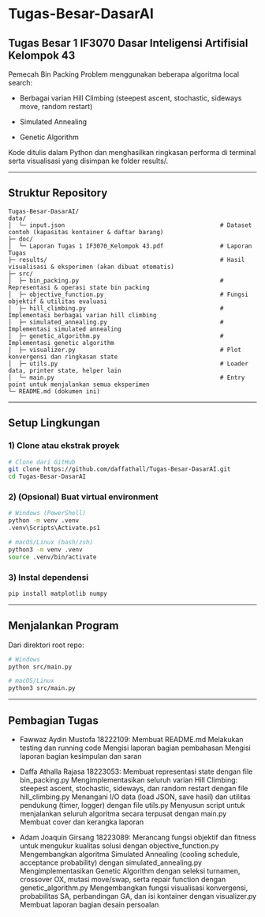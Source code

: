# Tugas-Besar-DasarAI
## Tugas Besar 1 IF3070 Dasar Inteligensi Artifisial Kelompok 43

Pemecah Bin Packing Problem menggunakan beberapa algoritma local search:

-   Berbagai varian Hill Climbing (steepest ascent, stochastic, sideways move, random restart)

-   Simulated Annealing

-   Genetic Algorithm

Kode ditulis dalam Python dan menghasilkan ringkasan performa di terminal serta visualisasi yang disimpan ke folder results/.

---

## Struktur Repository
```
Tugas-Besar-DasarAI/
data/
│  └─ input.json                                            # Dataset contoh (kapasitas kontainer & daftar barang)
├─ doc/
│  └─ Laporan Tugas 1 IF3070_Kelompok 43.pdf                # Laporan Tugas
├─ results/                                                 # Hasil visualisasi & eksperimen (akan dibuat otomatis)
├─ src/
│  ├─ bin_packing.py                                        # Representasi & operasi state bin packing
│  ├─ objective_function.py                                 # Fungsi objektif & utilitas evaluasi
│  ├─ hill_climbing.py                                      # Implementasi berbagai varian hill climbing
│  ├─ simulated_annealing.py                                # Implementasi simulated annealing
│  ├─ genetic_algorithm.py                                  # Implementasi genetic algorithm
│  ├─ visualizer.py                                         # Plot konvergensi dan ringkasan state
│  ├─ utils.py                                              # Loader data, printer state, helper lain
│  └─ main.py                                               # Entry point untuk menjalankan semua eksperimen
└─ README.md (dokumen ini)
```

---
## Setup Lingkungan
### 1) Clone atau ekstrak proyek
```bash
# Clone dari GitHub
git clone https://github.com/daffathall/Tugas-Besar-DasarAI.git
cd Tugas-Besar-DasarAI
```

### 2) (Opsional) Buat virtual environment
```bash
# Windows (PowerShell)
python -m venv .venv
.venv\Scripts\Activate.ps1

# macOS/Linux (bash/zsh)
python3 -m venv .venv
source .venv/bin/activate
```

### 3) Instal dependensi
```bash
pip install matplotlib numpy
```

---

## Menjalankan Program
Dari direktori root repo:
```bash
# Windows
python src/main.py

# macOS/Linux
python3 src/main.py
```

---


## Pembagian Tugas
-   Fawwaz Aydin Mustofa 18222109: 
    Membuat README.md 
    Melakukan testing dan running code
    Mengisi laporan bagian pembahasan
    Mengisi laporan bagian kesimpulan dan saran
    
-   Daffa Athalla Rajasa 18223053: 
    Membuat representasi state dengan file bin_packing.py
    Mengimplementasikan seluruh varian Hill Climbing: steepest ascent, stochastic, sideways, dan random restart dengan file hill_climbing.py
    Menangani I/O data (load JSON, save hasil) dan utilitas pendukung (timer, logger) dengan file utils.py
    Menyusun script untuk menjalankan seluruh algoritma secara terpusat dengan main.py
    Membuat cover dan kerangka laporan
    
-   Adam Joaquin Girsang 18223089:
    Merancang fungsi objektif dan fitness untuk mengukur kualitas solusi dengan objective_function.py
    Mengembangkan algoritma Simulated Annealing (cooling schedule, acceptance probability) dengan simulated_annealing.py
    Mengimplementasikan Genetic Algorithm dengan seleksi turnamen, crossover OX, mutasi move/swap, serta repair function dengan genetic_algorithm.py
    Mengembangkan fungsi visualisasi konvergensi, probabilitas SA, perbandingan GA, dan isi kontainer dengan visualizer.py
    Membuat laporan bagian desain persoalan